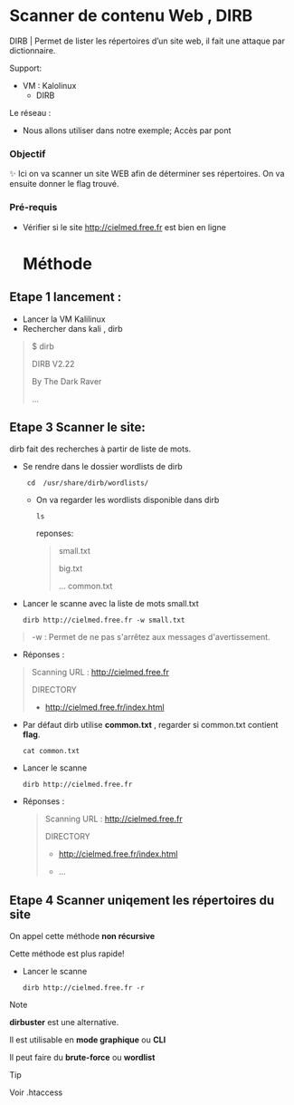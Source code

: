 # Scanner de contenu Web , DIRB

DIRB  | Permet de lister les répertoires d’un site web, il fait une attaque par dictionnaire.

Support:

* VM : Kalolinux
  * DIRB


Le réseau :
* Nous allons utiliser dans notre exemple; Accès par pont

### Objectif
✨ Ici on va scanner un site WEB afin de déterminer ses répertoires. On va ensuite donner le flag trouvé.

### Pré-requis

* Vérifier si le site http://cielmed.free.fr est bien en ligne

  # Méthode

## Etape 1 lancement :
* Lancer la VM Kalilinux
* Rechercher dans kali , dirb
> $ dirb
>
> DIRB V2.22
>
> By The Dark Raver
>
> ...
> 

## Etape 3 Scanner le site:

dirb fait des recherches à partir de liste de mots.

* Se rendre dans le dossier wordlists de dirb

       cd  /usr/share/dirb/wordlists/

   * On va regarder les wordlists disponible dans dirb

         ls

      reponses:
       > small.txt
       >
       > big.txt
       >
       > ...
       > common.txt
       > 

* Lancer le scanne avec la liste de mots small.txt

      dirb http://cielmed.free.fr -w small.txt

> -w : Permet de ne pas s'arrêtez aux messages d'avertissement.

  * Réponses :
   > Scanning URL : http://cielmed.free.fr
   >
   > DIRECTORY
   >
   > + http://cielmed.free.fr/index.html

*  Par défaut dirb utilise **common.txt** , regarder si common.txt contient **flag**.

       cat common.txt

* Lancer le scanne
  
      dirb http://cielmed.free.fr

* Réponses :
   > Scanning URL : http://cielmed.free.fr
   >
   > DIRECTORY
   >
   > + http://cielmed.free.fr/index.html
   >
   > + ... 

## Etape 4 Scanner uniqement les répertoires du site

On appel cette méthode **non récursive**

Cette méthode est plus rapide!

* Lancer le scanne
  
      dirb http://cielmed.free.fr -r


> [!Note]
> 
> **dirbuster** est une alternative.
> 
> Il est utilisable en **mode graphique** ou **CLI**
>
> Il peut faire du **brute-force** ou **wordlist**

> [!TIP]
>
> Voir .htaccess
